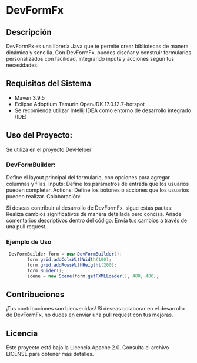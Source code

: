 <h1> DevFormFx </h1>

## Descripción

DevFormFx es una librería Java que te permite crear bibliotecas de manera dinámica y sencilla. Con DevFormFx, puedes diseñar y construir formularios personalizados con facilidad, integrando inputs y acciones según tus necesidades.

## Requisitos del Sistema

- Maven 3.9.5
- Eclipse Adoptium Temurin OpenJDK 17.0.12.7-hotspot
- Se recomienda utilizar Intellij IDEA como entorno de desarrollo integrado (IDE)
   
## Uso del Proyecto:

Se utiliza en el proyecto DevHelper

### DevFormBuilder: 

Define el layout principal del formulario, con opciones para agregar columnas y filas.
Inputs: Define los parámetros de entrada que los usuarios pueden completar.
Actions: Define los botones o acciones que los usuarios pueden realizar.
Colaboración:

Si deseas contribuir al desarrollo de DevFormFx, sigue estas pautas:
Realiza cambios significativos de manera detallada pero concisa.
Añade comentarios descriptivos dentro del código.
Envía tus cambios a través de una pull request.

### Ejemplo de Uso
```java
 DevFormBuilder form = new DevFormBuilder();
        form.grid.addColsWithWidth(100);
        form.grid.addRowsWithHeigtht(200);
        form.Buider();
        scene = new Scene(form.getFXMLLoader(), 480, 480);
```

## Contribuciones
¡Tus contribuciones son bienvenidas! Si deseas colaborar en el desarrollo de DevFormFx, no dudes en enviar una pull request con tus mejoras.

## Licencia
Este proyecto está bajo la Licencia Apache 2.0. Consulta el archivo LICENSE para obtener más detalles.
